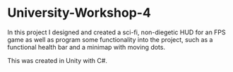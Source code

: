 # University-Workshop-4

In this project I designed and created a sci-fi, non-diegetic HUD for an FPS game as well as program some functionality into the project, such as a functional health bar and a minimap with moving dots. 

This was created in Unity with C#. 

